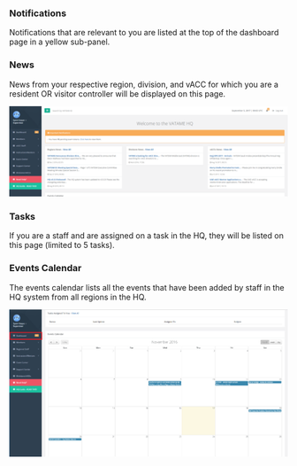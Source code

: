 ### Notifications
Notifications that are relevant to you are listed at the top of the dashboard page in a yellow sub-panel. 

### News
News from your respective region, division, and vACC for which you are a resident OR visitor controller will be displayed on this page.

![](/assets/dash2.PNG)

### Tasks
If you are a staff and are assigned on a task in the HQ, they will be listed on this page (limited to 5 tasks).

### Events Calendar
The events calendar lists all the events that have been added by staff in the HQ system from all regions in the HQ. 

![](/assets/calendar.png)